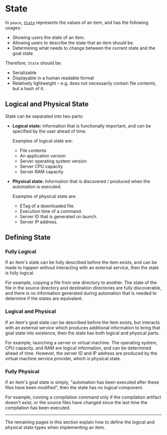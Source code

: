 # State

In `peace`, [`State`] represents the values of an item, and has the following usages:

* Showing users the state of an item.
* Allowing users to describe the state that an item should be.
* Determining what needs to change between the current state and the goal state.

Therefore, `State` should be:

* Serializable
* Displayable in a human readable format
* Relatively lightweight &ndash; e.g. does not necessarily contain file contents, but a hash of it.


## Logical and Physical State

State can be separated into two parts:

* **Logical state:** Information that is functionally important, and can be specified by the user ahead of time.

    Examples of logical state are:

    - File contents
    - An application version
    - Server operating system version
    - Server CPU capacity
    - Server RAM capacity

* **Physical state:** Information that is discovered / produced when the automation is executed.

    Examples of physical state are:

    - ETag of a downloaded file.
    - Execution time of a command.
    - Server ID that is generated on launch.
    - Server IP address.


## Defining State

### Fully Logical

If an item's state can be fully described before the item exists, and can be made to happen without interacting with an external service, then the state is fully logical.

For example, copying a file from one directory to another. The state of the file in the source directory and destination directories are fully discoverable, and there is no information generated during automation that is needed to determine if the states are equivalent.


### Logical and Physical

If an item's goal state can be described before the item exists, but interacts with an external service which produces additional information to bring that goal state into existence, then the state has both logical and physical parts.

For example, launching a server or virtual machine. The operating system, CPU capacity, and RAM are logical information, and can be determined ahead of time. However, the server ID and IP address are produced by the virtual machine service provider, which is physical state.


### Fully Physical

If an item's goal state is simply, "automation has been executed after these files have been modified", then the state has no logical component.

For example, running a compilation command only if the compilation artifact doesn't exist, or the source files have changed since the last time the compilation has been executed.


---

The remaining pages in this section explain how to define the logical and physical state types when implementing an item.

[`State`]: https://docs.rs/peace_cfg/latest/peace_cfg/state/struct.State.html
